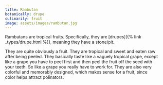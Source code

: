```yaml
---
title: Rambutan
botanically: drupe
culinarily: fruit
image: assets/images/rambutan.jpg
---
```

Rambutans are tropical fruits. Specifically, they are [drupes]({% link _types/drupe.html %}), meaning they have a stone/pit.

They are quite obviously a fruit. They are tropical and sweet and eaten raw after being peeled. They basically taste like a vaguely tropical grape, except like a grape you have to peel first and then peel the fruit off the seed with your teeth. So like a grape you really have to work for. They are also very colorful and memorably designed, which makes sense for a fruit, since color helps attract polinators.